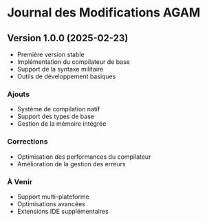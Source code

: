 # Journal des Modifications AGAM

## Version 1.0.0 (2025-02-23)
- Première version stable
- Implémentation du compilateur de base
- Support de la syntaxe militaire
- Outils de développement basiques

### Ajouts
- Système de compilation natif
- Support des types de base
- Gestion de la mémoire intégrée

### Corrections
- Optimisation des performances du compilateur
- Amélioration de la gestion des erreurs

### À Venir
- Support multi-plateforme
- Optimisations avancées
- Extensions IDE supplémentaires